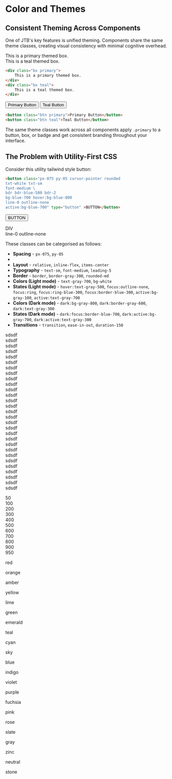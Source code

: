 # Color and Themes

## Consistent Theming Across Components

One of JTB's key features is unified theming. Components share the same theme
classes, creating visual consistency with minimal cognitive overhead.

<!-- I want to explain here that certain classes work across all components e.g.
primary, secondary, success, warning, sky, rose are all theme classes and they
work the same when applied to any component e.g. button, box, input etc

we no longer need special classes like btn-primary, box-primary, we split and
add `btn` and `primary` so they can be used together or separately -->

<div class="grid cols-2">
    <div class="bx primary">
        This is a primary themed box.
    </div>
    <div class="bx teal">
        This is a teal themed box.
    </div>
</div>

```html +torchlight-html
<div class="bx primary">
    This is a primary themed box.
</div>
<div class="bx teal">
    This is a teal themed box.
</div>
```


<!-- buttons already include state???? how??? -->
<button class="btn primary">Primary Button</button> <button class="btn
teal">Teal Button</button>

```html +torchlight-html
<button class="btn primary">Primary Button</button>
<button class="btn teal">Teal Button</button>
```

The same theme classes work across all components apply `.primary` to a button,
box, or badge and get consistent branding throughout your interface.

## The Problem with Utility-First CSS

<!-- should this be under its own heading? -->
Consider this utility tailwind style button:

<!-- tracking-wider - letter spacing -->
```html +torchlight-html    
<button class="px-075 py-05 cursor-pointer rounded
txt-white txt-sm 
font-medium \
bdr bdr-blue-500 bdr-2
bg-blue-700 hover:bg-blue-800
line-0 outline-none
active:bg-blue-700" type="button" >BUTTON</button>
```

<button class="px-075 py-05 cursor-pointer rounded
txt-white txt-sm 
font-medium \
bdr bdr-blue-500 bdr-2
bg-blue-700 hover:bg-blue-800
line-0 outline-none
active:bg-blue-700" type="button" >BUTTON</button>


<div class="px-075 py-05 cursor-pointer rounded
txt-white txt-sm  font-medium \
bdr bdr-blue-500 bdr-2
bg-blue-700 hover:bg-blue-800 active:bg-blue-700">DIV</div>
line-0 outline-none

<!-- <button type="button" class="focus:outline-none text-white bg-purple-700 hover:bg-purple-800 focus:ring-4 focus:ring-purple-300 font-medium rounded-lg text-sm px-5 py-2.5 mb-2 dark:bg-purple-600 dark:hover:bg-purple-700 dark:focus:ring-purple-900">Purple</button> -->

These classes can be categorised as follows:

- **Spacing** - `px-075`, `py-05` 
- 
- **Layout** - `relative`, `inline-flex`, `items-center`
- **Typography** - `text-sm`, `font-medium`, `leading-5` 
- **Border** - `border`, `border-gray-300`, `rounded-md` 
- **Colors (Light mode)** - `text-gray-700`, `bg-white` 
- **States (Light mode)** - `hover:text-gray-500`, `focus:outline-none`,
  `focus:ring`, `focus:ring-blue-300`, `focus:border-blue-300`,
  `active:bg-gray-100`, `active:text-gray-700`
- **Colors (Dark mode)** - `dark:bg-gray-800`, `dark:border-gray-600`,
  `dark:text-gray-300` 
- **States (Dark mode)** - `dark:focus:border-blue-700`,
  `dark:active:bg-gray-700`, `dark:active:text-gray-300` 
- **Transitions** - `transition`, `ease-in-out`, `duration-150`


<!-- this needs to be relocated somewhere sensible -->










<div class="flex">
<div class="primary wh-5">sdsdf</div>
<div class="secondary wh-5">sdsdf</div>
<div class="accent wh-5">sdsdf</div>
<div class="light wh-5">sdsdf</div>
<div class="dark wh-5">sdsdf</div>
<div class="danger wh-5">sdsdf</div>
<div class="info wh-5">sdsdf</div>
<div class="success wh-5">sdsdf</div>
<div class="warning wh-5">sdsdf</div>
<div class="muted wh-5">sdsdf</div>
<div class="stone wh-5">sdsdf</div>
<div class="brown wh-5">sdsdf</div>
<div class="red wh-5">sdsdf</div>
<div class="orange wh-5">sdsdf</div>
<div class="amber wh-5">sdsdf</div>
<div class="yellow wh-5">sdsdf</div>
<div class="lime wh-5">sdsdf</div>
<div class="emerald wh-5">sdsdf</div>
<div class="green wh-5">sdsdf</div>
<div class="teal wh-5">sdsdf</div>
<div class="cyan wh-5">sdsdf</div>
<div class="sky wh-5">sdsdf</div>
<div class="blue wh-5">sdsdf</div>
<div class="indigo wh-5">sdsdf</div>
<div class="purple wh-5">sdsdf</div>
<div class="fuchsia wh-5">sdsdf</div>
<div class="pink wh-5">sdsdf</div>
<div class="rose wh-5">sdsdf</div>
<div class="white wh-5">sdsdf</div>
</div>

<div class="">
    <div class="flex va-c gap-1 fw6 mt-1">
        <p class="txt-blue-950 txt-capitalize  w-6"></p>
        <div class="w-3 tac">50</div>
        <div class="w-3 tac">100</div>
        <div class="w-3 tac">200</div>
        <div class="w-3 tac">300</div>
        <div class="w-3 tac">400</div>
        <div class="w-3 tac">500</div>
        <div class="w-3 tac">600</div>
        <div class="w-3 tac">700</div>
        <div class="w-3 tac">800</div>
        <div class="w-3 tac">900</div>
        <div class="w-3 tac">950</div>
    </div>
    <div class="flex va-c gap-1 fw6 mt-1">
        <p class="txt-blue-950 txt-capitalize w-6">red</p>
        <div class="wh-3 bg-red-50"></div>
        <div class="wh-3 bg-red-100"></div>
        <div class="wh-3 bg-red-200"></div>
        <div class="wh-3 bg-red-300"></div>
        <div class="wh-3 bg-red-400"></div>
        <div class="wh-3 bg-red-500"></div>
        <div class="wh-3 bg-red-600"></div>
        <div class="wh-3 bg-red-700"></div>
        <div class="wh-3 bg-red-800"></div>
        <div class="wh-3 bg-red-900"></div>
        <div class="wh-3 bg-red-950"></div>
    </div>
    <div class="flex va-c gap-1 fw6 mt-1">
        <p class="txt-blue-950 txt-capitalize w-6">orange</p>
        <div class="wh-3 bg-orange-50"></div>
        <div class="wh-3 bg-orange-100"></div>
        <div class="wh-3 bg-orange-200"></div>
        <div class="wh-3 bg-orange-300"></div>
        <div class="wh-3 bg-orange-400"></div>
        <div class="wh-3 bg-orange-500"></div>
        <div class="wh-3 bg-orange-600"></div>
        <div class="wh-3 bg-orange-700"></div>
        <div class="wh-3 bg-orange-800"></div>
        <div class="wh-3 bg-orange-900"></div>
        <div class="wh-3 bg-orange-950"></div>
    </div>
    <div class="flex va-c gap-1 fw6 mt-1">
        <p class="txt-blue-950 txt-capitalize w-6">amber</p>
        <div class="wh-3 bg-amber-50"></div>
        <div class="wh-3 bg-amber-100"></div>
        <div class="wh-3 bg-amber-200"></div>
        <div class="wh-3 bg-amber-300"></div>
        <div class="wh-3 bg-amber-400"></div>
        <div class="wh-3 bg-amber-500"></div>
        <div class="wh-3 bg-amber-600"></div>
        <div class="wh-3 bg-amber-700"></div>
        <div class="wh-3 bg-amber-800"></div>
        <div class="wh-3 bg-amber-900"></div>
        <div class="wh-3 bg-amber-950"></div>
    </div>
    <div class="flex va-c gap-1 fw6 mt-1">
        <p class="txt-blue-950 txt-capitalize w-6">yellow</p>
        <div class="wh-3 bg-yellow-50"></div>
        <div class="wh-3 bg-yellow-100"></div>
        <div class="wh-3 bg-yellow-200"></div>
        <div class="wh-3 bg-yellow-300"></div>
        <div class="wh-3 bg-yellow-400"></div>
        <div class="wh-3 bg-yellow-500"></div>
        <div class="wh-3 bg-yellow-600"></div>
        <div class="wh-3 bg-yellow-700"></div>
        <div class="wh-3 bg-yellow-800"></div>
        <div class="wh-3 bg-yellow-900"></div>
        <div class="wh-3 bg-yellow-950"></div>
    </div>
    <div class="flex va-c gap-1 fw6 mt-1">
        <p class="txt-blue-950 txt-capitalize w-6">lime</p>
        <div class="wh-3 bg-lime-50"></div>
        <div class="wh-3 bg-lime-100"></div>
        <div class="wh-3 bg-lime-200"></div>
        <div class="wh-3 bg-lime-300"></div>
        <div class="wh-3 bg-lime-400"></div>
        <div class="wh-3 bg-lime-500"></div>
        <div class="wh-3 bg-lime-600"></div>
        <div class="wh-3 bg-lime-700"></div>
        <div class="wh-3 bg-lime-800"></div>
        <div class="wh-3 bg-lime-900"></div>
        <div class="wh-3 bg-lime-950"></div>
    </div>
    <div class="flex va-c gap-1 fw6 mt-1">
        <p class="txt-blue-950 txt-capitalize w-6">green</p>
        <div class="wh-3 bg-green-50"></div>
        <div class="wh-3 bg-green-100"></div>
        <div class="wh-3 bg-green-200"></div>
        <div class="wh-3 bg-green-300"></div>
        <div class="wh-3 bg-green-400"></div>
        <div class="wh-3 bg-green-500"></div>
        <div class="wh-3 bg-green-600"></div>
        <div class="wh-3 bg-green-700"></div>
        <div class="wh-3 bg-green-800"></div>
        <div class="wh-3 bg-green-900"></div>
        <div class="wh-3 bg-green-950"></div>
    </div>
    <div class="flex va-c gap-1 fw6 mt-1">
        <p class="txt-blue-950 txt-capitalize w-6">emerald</p>
        <div class="wh-3 bg-emerald-50"></div>
        <div class="wh-3 bg-emerald-100"></div>
        <div class="wh-3 bg-emerald-200"></div>
        <div class="wh-3 bg-emerald-300"></div>
        <div class="wh-3 bg-emerald-400"></div>
        <div class="wh-3 bg-emerald-500"></div>
        <div class="wh-3 bg-emerald-600"></div>
        <div class="wh-3 bg-emerald-700"></div>
        <div class="wh-3 bg-emerald-800"></div>
        <div class="wh-3 bg-emerald-900"></div>
        <div class="wh-3 bg-emerald-950"></div>
    </div>
    <div class="flex va-c gap-1 fw6 mt-1">
        <p class="txt-blue-950 txt-capitalize w-6">teal</p>
        <div class="wh-3 bg-teal-50"></div>
        <div class="wh-3 bg-teal-100"></div>
        <div class="wh-3 bg-teal-200"></div>
        <div class="wh-3 bg-teal-300"></div>
        <div class="wh-3 bg-teal-400"></div>
        <div class="wh-3 bg-teal-500"></div>
        <div class="wh-3 bg-teal-600"></div>
        <div class="wh-3 bg-teal-700"></div>
        <div class="wh-3 bg-teal-800"></div>
        <div class="wh-3 bg-teal-900"></div>
        <div class="wh-3 bg-teal-950"></div>
    </div>
    <div class="flex va-c gap-1 fw6 mt-1">
        <p class="txt-blue-950 txt-capitalize w-6">cyan</p>
        <div class="wh-3 bg-cyan-50"></div>
        <div class="wh-3 bg-cyan-100"></div>
        <div class="wh-3 bg-cyan-200"></div>
        <div class="wh-3 bg-cyan-300"></div>
        <div class="wh-3 bg-cyan-400"></div>
        <div class="wh-3 bg-cyan-500"></div>
        <div class="wh-3 bg-cyan-600"></div>
        <div class="wh-3 bg-cyan-700"></div>
        <div class="wh-3 bg-cyan-800"></div>
        <div class="wh-3 bg-cyan-900"></div>
        <div class="wh-3 bg-cyan-950"></div>
    </div>
    <div class="flex va-c gap-1 fw6 mt-1">
        <p class="txt-blue-950 txt-capitalize w-6">sky</p>
        <div class="wh-3 bg-sky-50"></div>
        <div class="wh-3 bg-sky-100"></div>
        <div class="wh-3 bg-sky-200"></div>
        <div class="wh-3 bg-sky-300"></div>
        <div class="wh-3 bg-sky-400"></div>
        <div class="wh-3 bg-sky-500"></div>
        <div class="wh-3 bg-sky-600"></div>
        <div class="wh-3 bg-sky-700"></div>
        <div class="wh-3 bg-sky-800"></div>
        <div class="wh-3 bg-sky-900"></div>
        <div class="wh-3 bg-sky-950"></div>
    </div>
    <div class="flex va-c gap-1 fw6 mt-1">
        <p class="txt-blue-950 txt-capitalize w-6">blue</p>
        <div class="wh-3 bg-blue-50"></div>
        <div class="wh-3 bg-blue-100"></div>
        <div class="wh-3 bg-blue-200"></div>
        <div class="wh-3 bg-blue-300"></div>
        <div class="wh-3 bg-blue-400"></div>
        <div class="wh-3 bg-blue-500"></div>
        <div class="wh-3 bg-blue-600"></div>
        <div class="wh-3 bg-blue-700"></div>
        <div class="wh-3 bg-blue-800"></div>
        <div class="wh-3 bg-blue-900"></div>
        <div class="wh-3 bg-blue-950"></div>
    </div>
    <div class="flex va-c gap-1 fw6 mt-1">
        <p class="txt-blue-950 txt-capitalize w-6">indigo</p>
        <div class="wh-3 bg-indigo-50"></div>
        <div class="wh-3 bg-indigo-100"></div>
        <div class="wh-3 bg-indigo-200"></div>
        <div class="wh-3 bg-indigo-300"></div>
        <div class="wh-3 bg-indigo-400"></div>
        <div class="wh-3 bg-indigo-500"></div>
        <div class="wh-3 bg-indigo-600"></div>
        <div class="wh-3 bg-indigo-700"></div>
        <div class="wh-3 bg-indigo-800"></div>
        <div class="wh-3 bg-indigo-900"></div>
        <div class="wh-3 bg-indigo-950"></div>
    </div>
    <div class="flex va-c gap-1 fw6 mt-1">
        <p class="txt-blue-950 txt-capitalize w-6">violet</p>
        <div class="wh-3 bg-violet-50"></div>
        <div class="wh-3 bg-violet-100"></div>
        <div class="wh-3 bg-violet-200"></div>
        <div class="wh-3 bg-violet-300"></div>
        <div class="wh-3 bg-violet-400"></div>
        <div class="wh-3 bg-violet-500"></div>
        <div class="wh-3 bg-violet-600"></div>
        <div class="wh-3 bg-violet-700"></div>
        <div class="wh-3 bg-violet-800"></div>
        <div class="wh-3 bg-violet-900"></div>
        <div class="wh-3 bg-violet-950"></div>
    </div>
    <div class="flex va-c gap-1 fw6 mt-1">
        <p class="txt-blue-950 txt-capitalize w-6">purple</p>
        <div class="wh-3 bg-purple-50"></div>
        <div class="wh-3 bg-purple-100"></div>
        <div class="wh-3 bg-purple-200"></div>
        <div class="wh-3 bg-purple-300"></div>
        <div class="wh-3 bg-purple-400"></div>
        <div class="wh-3 bg-purple-500"></div>
        <div class="wh-3 bg-purple-600"></div>
        <div class="wh-3 bg-purple-700"></div>
        <div class="wh-3 bg-purple-800"></div>
        <div class="wh-3 bg-purple-900"></div>
        <div class="wh-3 bg-purple-950"></div>
    </div>
    <div class="flex va-c gap-1 fw6 mt-1">
        <p class="txt-blue-950 txt-capitalize w-6">fuchsia</p>
        <div class="wh-3 bg-fuchsia-50"></div>
        <div class="wh-3 bg-fuchsia-100"></div>
        <div class="wh-3 bg-fuchsia-200"></div>
        <div class="wh-3 bg-fuchsia-300"></div>
        <div class="wh-3 bg-fuchsia-400"></div>
        <div class="wh-3 bg-fuchsia-500"></div>
        <div class="wh-3 bg-fuchsia-600"></div>
        <div class="wh-3 bg-fuchsia-700"></div>
        <div class="wh-3 bg-fuchsia-800"></div>
        <div class="wh-3 bg-fuchsia-900"></div>
        <div class="wh-3 bg-fuchsia-950"></div>
    </div>
    <div class="flex va-c gap-1 fw6 mt-1">
        <p class="txt-blue-950 txt-capitalize w-6">pink</p>
        <div class="wh-3 bg-pink-50"></div>
        <div class="wh-3 bg-pink-100"></div>
        <div class="wh-3 bg-pink-200"></div>
        <div class="wh-3 bg-pink-300"></div>
        <div class="wh-3 bg-pink-400"></div>
        <div class="wh-3 bg-pink-500"></div>
        <div class="wh-3 bg-pink-600"></div>
        <div class="wh-3 bg-pink-700"></div>
        <div class="wh-3 bg-pink-800"></div>
        <div class="wh-3 bg-pink-900"></div>
        <div class="wh-3 bg-pink-950"></div>
    </div>
    <div class="flex va-c gap-1 fw6 mt-1">
        <p class="txt-blue-950 txt-capitalize w-6">rose</p>
        <div class="wh-3 bg-rose-50"></div>
        <div class="wh-3 bg-rose-100"></div>
        <div class="wh-3 bg-rose-200"></div>
        <div class="wh-3 bg-rose-300"></div>
        <div class="wh-3 bg-rose-400"></div>
        <div class="wh-3 bg-rose-500"></div>
        <div class="wh-3 bg-rose-600"></div>
        <div class="wh-3 bg-rose-700"></div>
        <div class="wh-3 bg-rose-800"></div>
        <div class="wh-3 bg-rose-900"></div>
        <div class="wh-3 bg-rose-950"></div>
    </div>
    <div class="flex va-c gap-1 fw6 mt-1">
        <p class="txt-blue-950 txt-capitalize w-6">slate</p>
        <div class="wh-3 bg-slate-50"></div>
        <div class="wh-3 bg-slate-100"></div>
        <div class="wh-3 bg-slate-200"></div>
        <div class="wh-3 bg-slate-300"></div>
        <div class="wh-3 bg-slate-400"></div>
        <div class="wh-3 bg-slate-500"></div>
        <div class="wh-3 bg-slate-600"></div>
        <div class="wh-3 bg-slate-700"></div>
        <div class="wh-3 bg-slate-800"></div>
        <div class="wh-3 bg-slate-900"></div>
        <div class="wh-3 bg-slate-950"></div>
    </div>
    <div class="flex va-c gap-1 fw6 mt-1">
        <p class="txt-blue-950 txt-capitalize w-6">gray</p>
        <div class="wh-3 bg-gray-50"></div>
        <div class="wh-3 bg-gray-100"></div>
        <div class="wh-3 bg-gray-200"></div>
        <div class="wh-3 bg-gray-300"></div>
        <div class="wh-3 bg-gray-400"></div>
        <div class="wh-3 bg-gray-500"></div>
        <div class="wh-3 bg-gray-600"></div>
        <div class="wh-3 bg-gray-700"></div>
        <div class="wh-3 bg-gray-800"></div>
        <div class="wh-3 bg-gray-900"></div>
        <div class="wh-3 bg-gray-950"></div>
    </div>
    <div class="flex va-c gap-1 fw6 mt-1">
        <p class="txt-blue-950 txt-capitalize w-6">zinc</p>
        <div class="wh-3 bg-zinc-50"></div>
        <div class="wh-3 bg-zinc-100"></div>
        <div class="wh-3 bg-zinc-200"></div>
        <div class="wh-3 bg-zinc-300"></div>
        <div class="wh-3 bg-zinc-400"></div>
        <div class="wh-3 bg-zinc-500"></div>
        <div class="wh-3 bg-zinc-600"></div>
        <div class="wh-3 bg-zinc-700"></div>
        <div class="wh-3 bg-zinc-800"></div>
        <div class="wh-3 bg-zinc-900"></div>
        <div class="wh-3 bg-zinc-950"></div>
    </div>
    <div class="flex va-c gap-1 fw6 mt-1">
        <p class="txt-blue-950 txt-capitalize w-6">neutral</p>
        <div class="wh-3 bg-neutral-50"></div>
        <div class="wh-3 bg-neutral-100"></div>
        <div class="wh-3 bg-neutral-200"></div>
        <div class="wh-3 bg-neutral-300"></div>
        <div class="wh-3 bg-neutral-400"></div>
        <div class="wh-3 bg-neutral-500"></div>
        <div class="wh-3 bg-neutral-600"></div>
        <div class="wh-3 bg-neutral-700"></div>
        <div class="wh-3 bg-neutral-800"></div>
        <div class="wh-3 bg-neutral-900"></div>
        <div class="wh-3 bg-neutral-950"></div>
    </div>
    <div class="flex va-c gap-1 fw6 mt-1">
        <p class="txt-blue-950 txt-capitalize w-6">stone</p>
        <div class="wh-3 bg-stone-50"></div>
        <div class="wh-3 bg-stone-100"></div>
        <div class="wh-3 bg-stone-200"></div>
        <div class="wh-3 bg-stone-300"></div>
        <div class="wh-3 bg-stone-400"></div>
        <div class="wh-3 bg-stone-500"></div>
        <div class="wh-3 bg-stone-600"></div>
        <div class="wh-3 bg-stone-700"></div>
        <div class="wh-3 bg-stone-800"></div>
        <div class="wh-3 bg-stone-900"></div>
        <div class="wh-3 bg-stone-950"></div>
    </div>
</div>